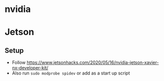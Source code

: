 # nvidia

# Jetson

## Setup

* Follow https://www.jetsonhacks.com/2020/05/16/nvidia-jetson-xavier-nx-developer-kit/
* Also run `sudo modprobe spidev` or add as a start up script